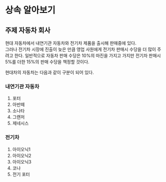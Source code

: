 # 상속 알아보기

## 주제 자동차 회사

<p>
현대 자동차에서 내연기관 자동차와 전기차 제품을 출시해 판매중에 있다.<br>
그러나 전기차 시장에 진출이 늦은 만큼 영업 사원에게 전기차 판매시 수당을 더 많이 주려고 한다. 일반적으로 자동차 판매 수당은 10%의 마진을
가지고 가지만 전기차 판매시 5%를 더한 15%의 판매 수당을 책정할 것이다.

현대차의 자동차는 다음과 같이 구분이 되어 있다.

### 내연기관 자동차
1. 포터
2. 아반떼
3. 소나타
4. 그랜저
5. 제네시스

### 전기차
1. 아이오닉1
2. 아이오닉2
3. 아이오닉3
4. 코나
5. 전기 포터
</p>